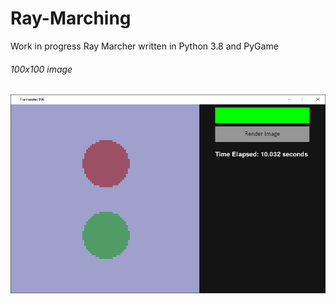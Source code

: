 # Ray-Marching
Work in progress Ray Marcher written in Python 3.8 and PyGame

<h6>100x100 image</h6>
<img src="https://github.com/hamolicious/Ray-Marching/blob/master/screenshot.png?raw=true">
